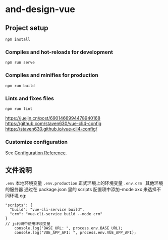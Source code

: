 # and-design-vue

## Project setup
```
npm install
```

### Compiles and hot-reloads for development
```
npm run serve
```

### Compiles and minifies for production
```
npm run build
```

### Lints and fixes files
```
npm run lint
```
https://juejin.cn/post/6901466994478940168
https://github.com/staven630/vue-cli4-config
https://staven630.github.io/vue-cli4-config/

### Customize configuration
See [Configuration Reference](https://cli.vuejs.org/config/).
## 文件说明
```.env``` 本地环境变量 
```.env.production``` 正式环境上的环境变量
```.env.crm ``` 其他环境的服务器
    通过在 package.json 里的 scripts 配置项中添加–mode xxx 来选择不同环境 eg:

```
"scripts": {
  "build": "vue-cli-service build",
  "crm": "vue-cli-service build --mode crm"
}
// js代码中使用环境变量
    console.log("BASE_URL: ", process.env.BASE_URL);
    console.log("VUE_APP_API: ", process.env.VUE_APP_API);

